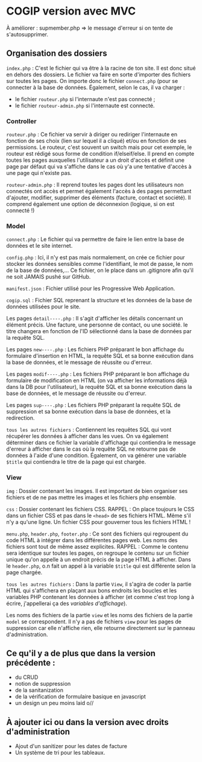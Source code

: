 # COGIP version avec MVC

À améliorer :
supmember.php => le message d'erreur si on tente de s'autosupprimer.

## Organisation des dossiers

``index.php`` : C'est le fichier qui va être à la racine de ton site. Il est donc situé en dehors des dossiers. Le fichier va faire en sorte d'importer des fichiers sur toutes les pages. On importe donc le fichier ``connect.php`` (pour se connecter à la base de données. Également, selon le cas, il va charger :
- le fichier ``routeur.php`` si l'internaute n'est pas connecté ;
- le fichier ``routeur-admin.php`` si l'internaute est connecté.

### Controller

``routeur.php`` : Ce fichier va servir à diriger ou rediriger l'internaute en fonction de ses choix (lien sur lequel il a cliqué) et/ou en fonction de ses permissions. Le routeur, c'est souvent un switch mais pour cet exemple, le routeur est rédigé sous forme de condition if/elseif/else. Il prend en compte toutes les pages auxquelles l'utilisateur a un droit d'accès et définit une page par défaut qui va s'affiche dans le cas où y'a une tentative d'accès à une page qui n'existe pas.

``routeur-admin.php`` : Il reprend toutes les pages dont les utilisateurs non connectés ont accès et permet également l'accès à des pages permettant d'ajouter, modifier, supprimer des éléments (facture, contact et société). Il comprend également une option de déconnexion (logique, si on est connecté !)


### Model

``connect.php`` : Le fichier qui va permettre de faire le lien entre la base de données et le site internet.

``config.php`` : Ici, il n'y est pas mais normalement, on crée ce fichier pour stocker les données sensibles comme l'identifiant, le mot de passe, le nom de la base de données,... Ce fichier, on le place dans un .gitignore afin qu'il ne soit JAMAIS pushé sur GitHub.

``manifest.json`` : Fichier utilisé pour les Progressive Web Application.

``cogip.sql`` : Fichier SQL reprenant la structure et les données de la base de données utilisées pour le site.

Les pages ``detail----.php`` : Il s'agit d'afficher les détails concernant un élément précis. Une facture, une personne de contact, ou une société. le titre changera en fonction de l'ID sélectionné dans la base de données par la requête SQL.

Les pages ``new----.php`` : Les fichiers PHP préparant le bon affichage du formulaire d'insertion en HTML, la requête SQL et sa bonne exécution dans la base de données, et le message de réussite ou d'erreur.

Les pages ``modif----.php`` : Les fichiers PHP préparant le bon affichage du formulaire de modification en HTML (on va afficher les informations déjà dans la DB pour l'utilisateur), la requête SQL et sa bonne exécution dans la base de données, et le message de réussite ou d'erreur.

Les pages ``sup----.php`` : Les fichiers PHP préparant la requête SQL de suppression et sa bonne exécution dans la base de données, et la redirection.

``tous les autres fichiers`` : Contiennent les requêtes SQL qui vont récupérer les données à afficher dans les vues. On va également déterminer dans ce fichier la variable d'affichage qui contiendra le message d'erreur à afficher dans le cas où la requête SQL ne retourne pas de données à l'aide d'une condition. Également, on va générer une variable ``$title`` qui contiendra le titre de la page qui est chargée.

### View

``img`` : Dossier contenant les images. Il est important de bien organiser ses fichiers et de ne pas mettre les images et les fichiers php ensemble.

``css`` : Dossier contenant les fichiers CSS. RAPPEL : On place toujours le CSS dans un fichier CSS et pas dans le ``<head>`` de ses fichiers HTML. Même s'il n'y a qu'une ligne. Un fichier CSS pour gouverner tous les fichiers HTML !

``menu.php``, ``header.php``, ``footer.php`` : Ce sont des fichiers qui regroupent du code HTML à intégrer dans les différentes pages web. Les noms des fichiers sont tout de même assez explicites. RAPPEL : Comme le contenu sera identique sur toutes les pages, on regroupe le contenu sur un fichier unique qu'on appelle à un endroit précis de la page HTML à afficher. Dans le ``header.php``, o.n fait un appel à la variable ``$title`` qui est différente selon la page chargée.

``tous les autres fichiers`` : Dans la partie ``View``, il s'agira de coder la partie HTML qui s'affichera en plaçant aux bons endroits les boucles et les variables PHP contenant les données à afficher (et comme c'est trop long à écrire, j'appellerai ça des *variables d'affichage*).

Les noms des fichiers de la partie ``view`` et les noms des fichiers de la partie ``model`` se correspondent.
Il n'y a pas de fichiers ``view`` pour les pages de suppression car elle n'affiche rien, elle retourne directement sur le panneau d'administration.

## Ce qu'il y a de plus que dans la version précédente :
- du CRUD
- notion de suppression
- de la sanitanization
- de la vérification de formulaire basique en javascript
- un design un peu moins laid o//

## À ajouter ici ou dans la version avec droits d'administration
- Ajout d'un sanitizer pour les dates de facture
- Un système de tri pour les tableaux.
